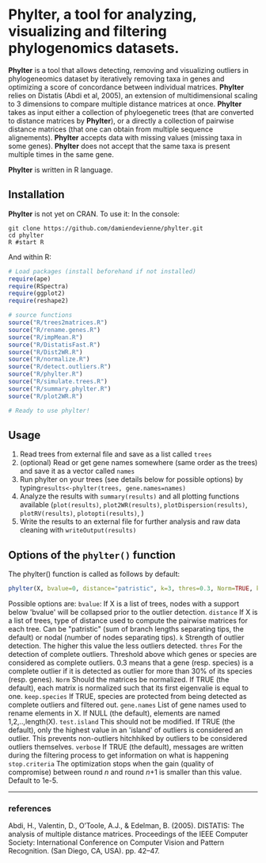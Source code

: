 # Phylter, a tool for analyzing, visualizing and filtering phylogenomics datasets. 

**Phylter** is a tool that allows detecting, removing and visualizing outliers in phylogeneomics dataset by iteratively removing taxa in genes and optimizing a score of concordance between individual matrices. 
**Phylter** relies on Distatis (Abdi et al, 2005), an extension of multidimensional scaling to 3 dimensions to compare multiple distance matrices at once.
**Phylter** takes as input either a collection of phyloegenetic trees (that are converted to distance matrices by **Phylter**), or a directly a collection of pairwise distance matrices (that one can obtain from multiple sequence alignements).
**Phylter** accepts data with missing values (missing taxa in some genes). 
**Phylter** does not accept that the same taxa is present multiple times in the same gene. 


**Phylter** is written in R language.

## Installation
**Phylter** is not yet on CRAN. To use it: 
In the console: 
```console
git clone https://github.com/damiendevienne/phylter.git
cd phylter
R #start R
```
And within R:
```R
# Load packages (install beforehand if not installed)
require(ape)
require(RSpectra)
require(ggplot2)
require(reshape2)

# source functions
source("R/trees2matrices.R")
source("R/rename.genes.R")
source("R/impMean.R")
source("R/DistatisFast.R")
source("R/Dist2WR.R")
source("R/normalize.R")
source("R/detect.outliers.R")
source("R/phylter.R")
source("R/simulate.trees.R")
source("R/summary.phylter.R")
source("R/plot2WR.R")

# Ready to use phylter!
```

## Usage
1. Read trees from external file and save as a list called ```trees```
2. (optional) Read or get gene names somewhere (same order as the trees) and save it as a vector called ```names```
3. Run phylter on your trees (see details below for possible options) by typing```results<-phylter(trees, gene.names=names)```
4. Analyze the results with ```summary(results)``` and all plotting functions available (```plot(results)```, ```plot2WR(results)```, ```plotDispersion(results)```, ```plotRV(results)```, ```plotopti(results)```, )
5. Write the results to an external file for further analysis and raw data cleaning with ```writeOutput(results)```

## Options of the ```phylter()``` function
The phylter() function is called as follows by default: 
```r
phylter(X, bvalue=0, distance="patristic", k=3, thres=0.3, Norm=TRUE, keep.species=TRUE, gene.names=NULL, test.island=TRUE, verbose=TRUE, stop.criteria=1e-5)
```
Possible options are: 
```bvalue```: If X is a list of trees, nodes with a support below 'bvalue' will be collapsed prior to the outlier detection.
```distance``` If X is a list of trees, type of distance used to compute the pairwise matrices for each tree. Can be "patristic" (sum of branch lengths separating tips, the default) or nodal (number of nodes separating tips).
```k``` Strength of outlier detection. The higher this value the less outliers detected.
```thres``` For the detection of complete outliers. Threshold above which genes or species are considered as complete outliers. 0.3 means that a gene (resp. species) is a complete outlier if it is detected as outlier for more than 30% of its species (resp. genes).
```Norm``` Should the matrices be normalized. If TRUE (the default), each matrix is normalized such that its first eigenvalie is equal to one.
```keep.species``` If TRUE, species are protected from being detected as complete outliers and filtered out. 
```gene.names``` List of gene names used to rename elements in X. If NULL (the default), elements are named 1,2,..,length(X). 
```test.island``` This should not be modified. If TRUE (the default), only the highest value in an 'island' of outliers is considered an outlier. This prevents non-outliers hitchhiked by outliers to be considered outliers themselves. 
```verbose``` If TRUE (the default), messages are written during the filtering process to get information on what is happening
```stop.criteria``` The optimization stops when the gain (quality of compromise) between round *n* and round *n*+1 is smaller than this value. Default to 1e-5.






---
### references
Abdi, H., Valentin, D., O’Toole, A.J., & Edelman, B. (2005). DISTATIS: The analysis of multiple distance matrices. Proceedings of the IEEE Computer Society: International Conference on Computer Vision and Pattern Recognition. (San Diego, CA, USA). pp. 42–47.



